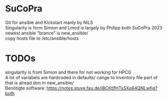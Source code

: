 # SuCoPra

Git for ansible and Kickstart manly by NiLS \
Singularity is form Simion and Lmod is largely by Philipp both SuCoPra 2023
newest ansible "brance" is new_ansible/ \
copy hosts file to /etc/ansible/hosts 

# TODOs

singularity is from Simion and there for not working for HPCG \
A lot of variabels are hardcoded in defaults/ cange to inventory file part of that is alread don in new_ansible/ \
Benötigte software: https://notes.stuve.fau.de/iBCKtlfHTsSXo64QNLwfig?both

